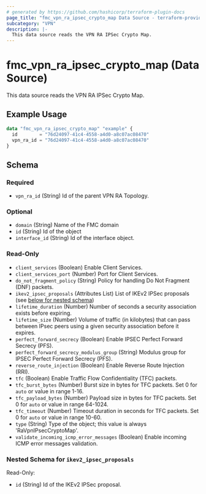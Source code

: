 ```yaml
---
# generated by https://github.com/hashicorp/terraform-plugin-docs
page_title: "fmc_vpn_ra_ipsec_crypto_map Data Source - terraform-provider-fmc"
subcategory: "VPN"
description: |-
  This data source reads the VPN RA IPSec Crypto Map.
---
```


# fmc_vpn_ra_ipsec_crypto_map (Data Source)

This data source reads the VPN RA IPSec Crypto Map.

## Example Usage

```terraform
data "fmc_vpn_ra_ipsec_crypto_map" "example" {
  id        = "76d24097-41c4-4558-a4d0-a8c07ac08470"
  vpn_ra_id = "76d24097-41c4-4558-a4d0-a8c07ac08470"
}
```

<!-- schema generated by tfplugindocs -->
## Schema

### Required

- `vpn_ra_id` (String) Id of the parent VPN RA Topology.

### Optional

- `domain` (String) Name of the FMC domain
- `id` (String) Id of the object
- `interface_id` (String) Id of the interface object.

### Read-Only

- `client_services` (Boolean) Enable Client Services.
- `client_services_port` (Number) Port for Client Services.
- `do_not_fragment_policy` (String) Policy for handling Do Not Fragment (DNF) packets.
- `ikev2_ipsec_proposals` (Attributes List) List of IKEv2 IPSec proposals (see [below for nested schema](#nestedatt--ikev2_ipsec_proposals))
- `lifetime_duration` (Number) Number of seconds a security association exists before expiring.
- `lifetime_size` (Number) Volume of traffic (in kilobytes) that can pass between IPsec peers using a given security association before it expires.
- `perfect_forward_secrecy` (Boolean) Enable IPSEC Perfect Forward Secrecy (PFS).
- `perfect_forward_secrecy_modulus_group` (String) Modulus group for IPSEC Perfect Forward Secrecy (PFS).
- `reverse_route_injection` (Boolean) Enable Reverse Route Injection (RRI).
- `tfc` (Boolean) Enable Traffic Flow Confidentiality (TFC) packets.
- `tfc_burst_bytes` (Number) Burst size in bytes for TFC packets. Set 0 for `auto` or value in range 1-16.
- `tfc_payload_bytes` (Number) Payload size in bytes for TFC packets. Set 0 for `auto` or value in range 64-1024.
- `tfc_timeout` (Number) Timeout duration in seconds for TFC packets. Set 0 for `auto` or value in range 10-60.
- `type` (String) Type of the object; this value is always 'RaVpnIPsecCryptoMap'.
- `validate_incoming_icmp_error_messages` (Boolean) Enable incoming ICMP error messages validation.

<a id="nestedatt--ikev2_ipsec_proposals"></a>
### Nested Schema for `ikev2_ipsec_proposals`

Read-Only:

- `id` (String) Id of the IKEv2 IPSec proposal.
